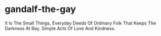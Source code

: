 # gandalf-the-gay
It Is The Small Things, Everyday Deeds Of Ordinary Folk That Keeps The Darkness At Bay. Simple Acts Of Love And Kindness.
